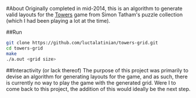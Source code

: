 #About
Originally completed in mid-2014, this is an algorithm to generate valid layouts for the [Towers](http://www.chiark.greenend.org.uk/~sgtatham/puzzles/js/towers.html) game from Simon Tatham's puzzle collection (which I had been playing a lot at the time).

##Run
```bash
git clone https://github.com/luctalatinian/towers-grid.git
cd towers-grid
make
./a.out <grid size>
```

##Interactivity (or lack thereof)
The purpose of this project was primarily to devise an algorithm for generating layouts for the game, and as such, there is currently no way to play the game with the generated grid. Were I to come back to this project, the addition of this would ideally be the next step.
